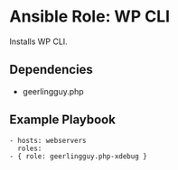 # Ansible Role: WP CLI

Installs WP CLI.

## Dependencies

  - geerlingguy.php

## Example Playbook

    - hosts: webservers
      roles:
    - { role: geerlingguy.php-xdebug }
